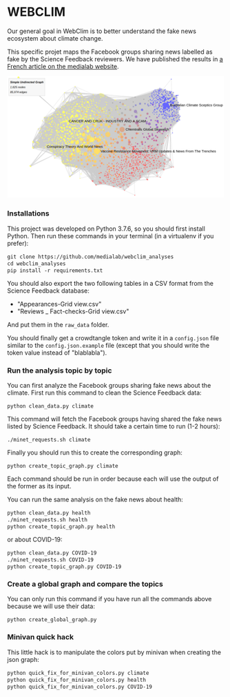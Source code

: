# WEBCLIM

Our general goal in WebClim is to better understand the fake news ecosystem about climate change.

This specific projet maps the Facebook groups sharing news labelled as fake by the Science Feedback reviewers. We have published the results in [a French article on the medialab website](https://medialab.sciencespo.fr/actu/une-cartographie-facebook-des-infox-scientifiques-sur-le-climat/).

<img src="screenshot_graph.png"/>

### Installations

This project was developed on Python 3.7.6, so you should first install Python. 
Then run these commands in your terminal (in a virtualenv if you prefer):

```
git clone https://github.com/medialab/webclim_analyses
cd webclim_analyses
pip install -r requirements.txt
```
You should also export the two following tables in a CSV format from the Science Feedback database:
* "Appearances-Grid view.csv"
* "Reviews _ Fact-checks-Grid view.csv"

And put them in the `raw_data` folder. 

You should finally get a crowdtangle token and write it in a `config.json` file similar to the `config.json.example` file 
(except that you should write the token value instead of "blablabla").

### Run the analysis topic by topic

You can first analyze the Facebook groups sharing fake news about the climate.
First run this command to clean the Science Feedback data:
```
python clean_data.py climate
```
This command will fetch the Facebook groups having shared the fake news listed by Science Feedback. It should take a certain time to run (1-2 hours):
```
./minet_requests.sh climate
```
Finally you should run this to create the corresponding graph:
```
python create_topic_graph.py climate
```
Each command should be run in order because each will use the output of the former as its input.

You can run the same analysis on the fake news about health:
```
python clean_data.py health
./minet_requests.sh health
python create_topic_graph.py health
```

or about COVID-19:
```
python clean_data.py COVID-19
./minet_requests.sh COVID-19
python create_topic_graph.py COVID-19
```

### Create a global graph and compare the topics
You can only run this command if you have run all the commands above because we will use their data:
```
python create_global_graph.py
```

### Minivan quick hack
This little hack is to manipulate the colors put by minivan when creating the json graph:
```
python quick_fix_for_minivan_colors.py climate
python quick_fix_for_minivan_colors.py health
python quick_fix_for_minivan_colors.py COVID-19
```
